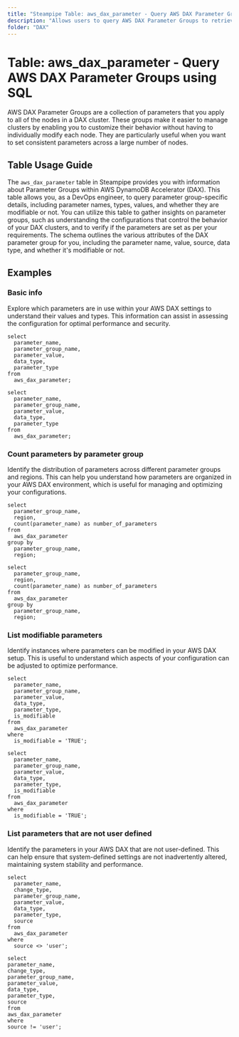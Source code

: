 ```yaml
---
title: "Steampipe Table: aws_dax_parameter - Query AWS DAX Parameter Groups using SQL"
description: "Allows users to query AWS DAX Parameter Groups to retrieve information about their configuration settings."
folder: "DAX"
---
```


# Table: aws_dax_parameter - Query AWS DAX Parameter Groups using SQL

AWS DAX Parameter Groups are a collection of parameters that you apply to all of the nodes in a DAX cluster. These groups make it easier to manage clusters by enabling you to customize their behavior without having to individually modify each node. They are particularly useful when you want to set consistent parameters across a large number of nodes.

## Table Usage Guide

The `aws_dax_parameter` table in Steampipe provides you with information about Parameter Groups within AWS DynamoDB Accelerator (DAX). This table allows you, as a DevOps engineer, to query parameter group-specific details, including parameter names, types, values, and whether they are modifiable or not. You can utilize this table to gather insights on parameter groups, such as understanding the configurations that control the behavior of your DAX clusters, and to verify if the parameters are set as per your requirements. The schema outlines the various attributes of the DAX parameter group for you, including the parameter name, value, source, data type, and whether it's modifiable or not.

## Examples

### Basic info
Explore which parameters are in use within your AWS DAX settings to understand their values and types. This information can assist in assessing the configuration for optimal performance and security.

```sql+postgres
select
  parameter_name,
  parameter_group_name,
  parameter_value,
  data_type,
  parameter_type
from
  aws_dax_parameter;
```

```sql+sqlite
select
  parameter_name,
  parameter_group_name,
  parameter_value,
  data_type,
  parameter_type
from
  aws_dax_parameter;
```

### Count parameters by parameter group
Identify the distribution of parameters across different parameter groups and regions. This can help you understand how parameters are organized in your AWS DAX environment, which is useful for managing and optimizing your configurations.

```sql+postgres
select
  parameter_group_name,
  region,
  count(parameter_name) as number_of_parameters
from
  aws_dax_parameter
group by
  parameter_group_name, 
  region;
```

```sql+sqlite
select
  parameter_group_name,
  region,
  count(parameter_name) as number_of_parameters
from
  aws_dax_parameter
group by
  parameter_group_name, 
  region;
```

### List modifiable parameters
Identify instances where parameters can be modified in your AWS DAX setup. This is useful to understand which aspects of your configuration can be adjusted to optimize performance.

```sql+postgres
select
  parameter_name,
  parameter_group_name,
  parameter_value,
  data_type,
  parameter_type,
  is_modifiable
from
  aws_dax_parameter
where
  is_modifiable = 'TRUE';
```

```sql+sqlite
select
  parameter_name,
  parameter_group_name,
  parameter_value,
  data_type,
  parameter_type,
  is_modifiable
from
  aws_dax_parameter
where
  is_modifiable = 'TRUE';
```

### List parameters that are not user defined
Identify the parameters in your AWS DAX that are not user-defined. This can help ensure that system-defined settings are not inadvertently altered, maintaining system stability and performance.

```sql+postgres
select
  parameter_name,
  change_type,
  parameter_group_name,
  parameter_value,
  data_type,
  parameter_type,
  source
from
  aws_dax_parameter
where
  source <> 'user';
```

  ```sql+sqlite
select
  parameter_name,
  change_type,
  parameter_group_name,
  parameter_value,
  data_type,
  parameter_type,
  source
from
  aws_dax_parameter
where
  source != 'user';
```